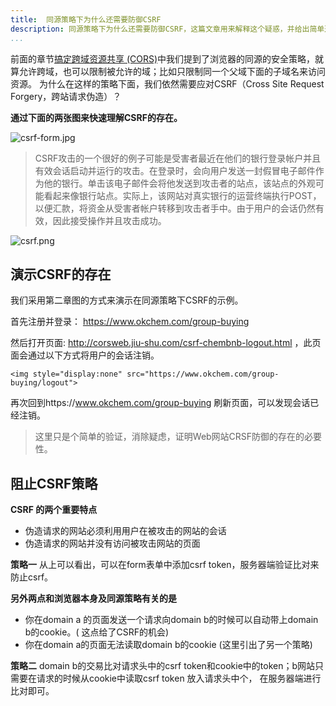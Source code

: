 ```yaml
---
title:  同源策略下为什么还需要防御CSRF
description: 同源策略下为什么还需要防御CSRF，这篇文章用来解释这个疑惑，并给出简单通用的应对策略。
...
```


前面的章节[搞定跨域资源共享 (CORS)](http://tech.jiu-shu.com/Web-Applications-Technologies/cors-solution)中我们提到了浏览器的同源的安全策略，就算允许跨域，也可以限制被允许的域；比如只限制同一个父域下面的子域名来访问资源。 为什么在这样的策略下面，我们依然需要应对CSRF（Cross Site Request Forgery，跨站请求伪造）？

**通过下面的两张图来快速理解CSRF的存在。**

 ![csrf-form.jpg](http://tech.jiu-shu.com/Web-Applications-Technologies/csrf-form.jpg)
 
 > CSRF攻击的一个很好的例子可能是受害者最近在他们的银行登录帐户并且有效会话启动并运行的攻击。在登录时，会向用户发送一封假冒电子邮件作为他的银行。单击该电子邮件会将他发送到攻击者的站点，该站点的外观可能看起来像银行站点。实际上，该网站对真实银行的运营终端执行POST，以便汇款，将资金从受害者帐户转移到攻击者手中。由于用户的会话仍然有效，因此接受操作并且攻击成功。
 
 ![csrf.png](http://tech.jiu-shu.com/Web-Applications-Technologies/csrf.png)
 
 
 ## 演示CSRF的存在
 我们采用第二章图的方式来演示在同源策略下CSRF的示例。
 
 首先注册并登录： https://www.okchem.com/group-buying
 
 然后打开页面: http://corsweb.jiu-shu.com/csrf-chembnb-logout.html ，此页面会通过以下方式将用户的会话注销。
 ```
 <img style="display:none" src="https://www.okchem.com/group-buying/logout">
 ```
 再次回到https://www.okchem.com/group-buying 刷新页面，可以发现会话已经注销。
 
 >  这里只是个简单的验证，消除疑虑，证明Web网站CRSF防御的存在的必要性。
 
 
## 阻止CSRF策略
**CSRF 的两个重要特点**
- 伪造请求的网站必须利用用户在被攻击的网站的会话
- 伪造请求的网站并没有访问被攻击网站的页面 

**策略一** 从上可以看出，可以在form表单中添加csrf token，服务器端验证比对来防止csrf。

**另外两点和浏览器本身及同源策略有关的是**
- 你在domain a 的页面发送一个请求向domain b的时候可以自动带上domain b的cookie。( 这点给了CSRF的机会)
- 你在domain a的页面无法读取domain b的cookie (这里引出了另一个策略)

**策略二** domain b的交易比对请求头中的csrf token和cookie中的token；b网站只需要在请求的时候从cookie中读取csrf token 放入请求头中个， 在服务器端进行比对即可。


